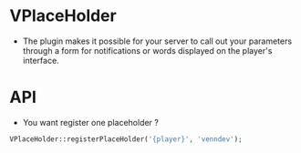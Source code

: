 # VPlaceHolder
- The plugin makes it possible for your server to call out your parameters through a form for notifications or words displayed on the player's interface.

# API
- You want register one placeholder ?
```php
VPlaceHolder::registerPlaceHolder('{player}', 'venndev');
```
